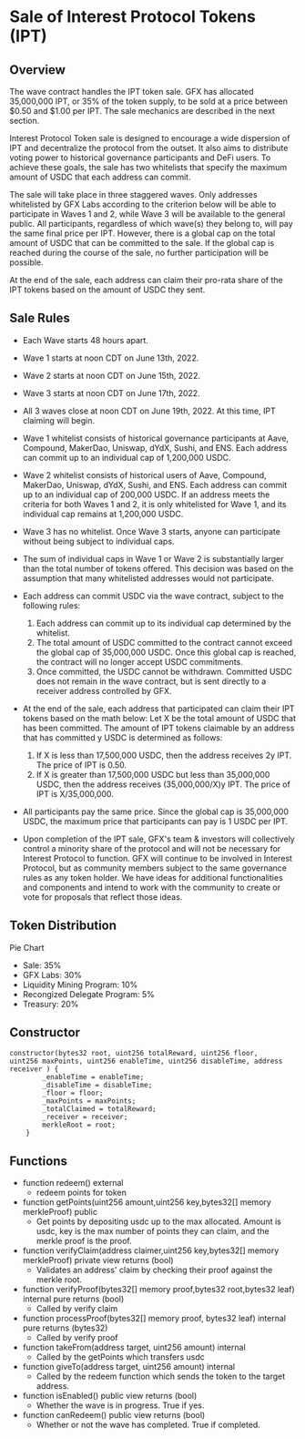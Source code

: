 # Sale of Interest Protocol Tokens (IPT)

## Overview

The wave contract handles the IPT token sale. GFX has allocated 35,000,000 IPT, or 35% of the token supply, to be sold at a price between $0.50 and $1.00 per IPT. The sale mechanics are described in the next section.

Interest Protocol Token sale is designed to encourage a wide dispersion of IPT and decentralize the protocol from the outset. It also aims to distribute voting power to historical governance participants and DeFi users. To achieve these goals, the sale has two whitelists that specify the maximum amount of USDC that each address can commit.

The sale will take place in three staggered waves. Only addresses whitelisted by GFX Labs according to the criterion below will be able to participate in Waves 1 and 2, while Wave 3 will be available to the general public. All participants, regardless of which wave(s) they belong to, will pay the same final price per IPT. However, there is a global cap on the total amount of USDC that can be committed to the sale. If the global cap is reached during the course of the sale, no further participation will be possible.

At the end of the sale, each address can claim their pro-rata share of the IPT tokens based on the amount of USDC they sent.

## Sale Rules

- Each Wave starts 48 hours apart. 
- Wave 1 starts at noon CDT on June 13th, 2022. 
- Wave 2 starts at noon CDT on June 15th, 2022.
- Wave 3 starts at noon CDT on June 17th, 2022.
- All 3 waves close at noon CDT on June 19th, 2022. At this time, IPT claiming will begin.

- Wave 1 whitelist consists of historical governance participants at Aave, Compound, MakerDao, Uniswap, dYdX, Sushi, and ENS. Each address can commit up to an individual cap of 1,200,000 USDC.

- Wave 2 whitelist consists of historical users of Aave, Compound, MakerDao, Uniswap, dYdX, Sushi, and ENS. Each address can commit up to an individual cap of 200,000 USDC. If an address meets the criteria for both Waves 1 and 2, it is only whitelisted for Wave 1, and its individual cap remains at 1,200,000 USDC.

- Wave 3 has no whitelist. Once Wave 3 starts, anyone can participate without being subject to individual caps.

- The sum of individual caps in Wave 1 or Wave 2 is substantially larger than the total number of tokens offered. This decision was based on the assumption that many whitelisted addresses would not participate. 

- Each address can commit USDC via the wave contract, subject to the following rules:
    1. Each address can commit up to its individual cap determined by the whitelist.
    2. The total amount of USDC committed to the contract cannot exceed the global cap of 35,000,000 USDC. Once this global cap is reached, the contract will no longer accept USDC commitments.
    3. Once committed, the USDC cannot be withdrawn. Committed USDC does not remain in the wave contract, but is sent directly to a receiver address controlled by GFX.

- At the end of the sale, each address that participated can claim their IPT tokens based on the math below:
Let X be the total amount of USDC that has been committed. The amount of IPT tokens claimable by an address that has committed y USDC is determined as follows:
    1. If X is less than 17,500,000 USDC, then the address receives 2y IPT. The price of IPT is 0.50.
    2. If X is greater than 17,500,000 USDC but less than 35,000,000 USDC, then the address receives (35,000,000/X)y IPT. The price of IPT is X/35,000,000.

- All participants pay the same price. Since the global cap is 35,000,000 USDC, the maximum price that participants can pay is 1 USDC per IPT.

- Upon completion of the IPT sale, GFX's team & investors will collectively control a minority share of the protocol and will not be necessary for Interest Protocol to function. GFX will continue to be involved in Interest Protocol, but as community members subject to the same governance rules as any token holder. We have ideas for additional functionalities and components and intend to work with the community to create or vote for proposals that reflect those ideas.

## Token Distribution

Pie Chart

- Sale: 35%
- GFX Labs: 30%
- Liquidity Mining Program: 10%
- Recongized Delegate Program: 5%
- Treasury: 20%

## Constructor
```
constructor(bytes32 root, uint256 totalReward, uint256 floor, 
uint256 maxPoints, uint256 enableTime, uint256 disableTime, address receiver ) {
        _enableTime = enableTime;
        _disableTime = disableTime;
        _floor = floor;
        _maxPoints = maxPoints;
        _totalClaimed = totalReward;
        _receiver = receiver;
        merkleRoot = root;
    }
```

## Functions
* function redeem() external
    * redeem points for token
* function getPoints(uint256 amount,uint256 key,bytes32[] memory merkleProof) public
    * Get points by depositing usdc up to the max allocated. Amount is usdc, key is the max number of points they can claim, and the merkle proof is the proof.  
* function verifyClaim(address claimer,uint256 key,bytes32[] memory merkleProof) private view returns (bool) 
    * Validates an address' claim by checking their proof against the merkle root. 
* function verifyProof(bytes32[] memory proof,bytes32 root,bytes32 leaf) internal pure returns (bool)
    * Called by verify claim
* function processProof(bytes32[] memory proof, bytes32 leaf) internal pure returns (bytes32)
    * Called by verify proof
* function takeFrom(address target, uint256 amount) internal
    * Called by the getPoints which transfers usdc
* function giveTo(address target, uint256 amount) internal
    * Called by the redeem function which sends the token to the target address.
* function isEnabled() public view returns (bool)
    * Whether the wave is in progress. True if yes.
* function canRedeem() public view returns (bool)
    * Whether or not the wave has completed. True if completed. 
